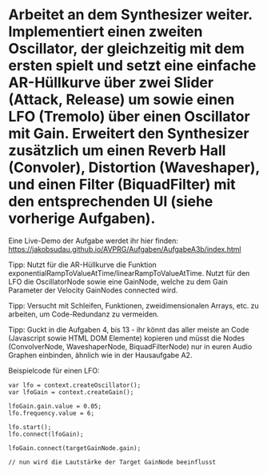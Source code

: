 # Arbeitet an dem Synthesizer weiter. Implementiert einen zweiten Oscillator, der gleichzeitig mit dem ersten spielt und setzt eine einfache AR-Hüllkurve über zwei Slider (Attack, Release) um sowie einen LFO (Tremolo) über einen Oscillator mit Gain. Erweitert den Synthesizer zusätzlich um einen Reverb Hall (Convoler), Distortion (Waveshaper), und einen Filter (BiquadFilter) mit den entsprechenden UI (siehe vorherige Aufgaben).

Eine Live-Demo der Aufgabe werdet ihr hier finden: https://jakobsudau.github.io/AVPRG/Aufgaben/AufgabeA3b/index.html

Tipp: Nutzt für die AR-Hüllkurve die Funktion exponentialRampToValueAtTime/linearRampToValueAtTime. Nutzt für den LFO die OscillatorNode sowie eine GainNode, welche zu dem Gain Parameter der Velocity GainNodes connected wird. 

Tipp: Versucht mit Schleifen, Funktionen, zweidimensionalen Arrays, etc. zu arbeiten, um Code-Redundanz zu vermeiden.

Tipp: Guckt in die Aufgaben 4, bis 13 - ihr könnt das aller meiste an Code (Javascript sowie HTML DOM Elemente) kopieren und müsst die Nodes (ConvolverNode, WaveshaperNode, BiquadFilterNode) nur in euren Audio Graphen einbinden, ähnlich wie in der Hausaufgabe A2.

Beispielcode für einen LFO:

```
var lfo = context.createOscillator();
var lfoGain = context.createGain();

lfoGain.gain.value = 0.05;
lfo.frequency.value = 6;

lfo.start();
lfo.connect(lfoGain);

lfoGain.connect(targetGainNode.gain);

// nun wird die Lautstärke der Target GainNode beeinflusst
```